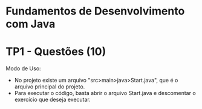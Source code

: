 # Fundamentos de Desenvolvimento com Java
# TP1 - Questões (10)
Modo de Uso:
- No projeto existe um arquivo "src>main>java>Start.java", que é o arquivo principal do projeto.
- Para executar o código, basta abrir o arquivo Start.java e descomentar o exercício que deseja executar.